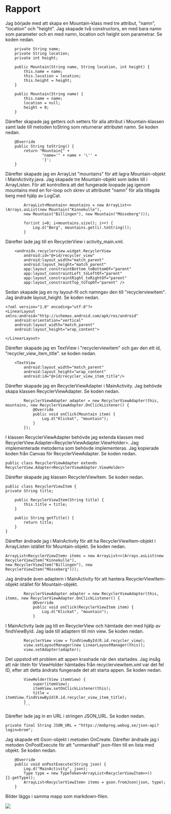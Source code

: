 
# Rapport

Jag började med att skapa en Mountain-klass med tre attribut, "namn", "location" och "height".
Jag skapade två constructors, en med bara namn som parameter och en med namn, location och height 
som parametrar. Se koden nedan.
```
    private String name;
    private String location;
    private int height;

    public Mountain(String name, String location, int height) {
        this.name = name;
        this.location = location;
        this.height = height;
    }

    public Mountain(String name) {
        this.name = name;
        location = null;
        height = 0;
    }
```
Därefter skapade jag getters och setters för alla attribut i Mountain-klassen samt lade till metoden
toString som returnerar attributet namn. Se koden nedan.
```
    @Override
    public String toString() {
        return "Mountain{" +
                "name='" + name + '\'' +
                '}';
    }
```
Därefter skapade jag en ArrayList "mountains" för att lagra Mountain-objekt i MainActivity.java.
Jag skapade tre Mountain-objekt som lades till i ArrayListen. För att kontrollera att det fungerade
loopade jag igenom mountains med en for-loop och skrev ut attributet "namn" för alla tillagda berg
med hjälp av LogCat.
```
        ArrayList<Mountain> mountains = new ArrayList<>(Arrays.asList(new Mountain("Kinnekulle"),
        new Mountain("Billingen"), new Mountain("Mösseberg")));

        for(int i=0; i<mountains.size(); i++) {
            Log.d("Berg", mountains.get(i).toString());
        }
```
Därefter lade jag till en RecyclerView i activity_main.xml.
```
    <androidx.recyclerview.widget.RecyclerView
        android:id="@+id/recycler_view"
        android:layout_width="match_parent"
        android:layout_height="match_parent"
        app:layout_constraintBottom_toBottomOf="parent"
        app:layout_constraintLeft_toLeftOf="parent"
        app:layout_constraintRight_toRightOf="parent"
        app:layout_constraintTop_toTopOf="parent" />
```
Sedan skapade jag en ny layout-fil och namngav den till "recyclerviewitem". Jag ändrade layout_height.
Se koden nedan.
```
<?xml version="1.0" encoding="utf-8"?>
<LinearLayout xmlns:android="http://schemas.android.com/apk/res/android"
    android:orientation="vertical"
    android:layout_width="match_parent"
    android:layout_height="wrap_content">

</LinearLayout>
```
Därefter skapade jag en TextView i "recyclerviewitem" och gav den ett id, "recycler_view_item_title".
se koden nedan.
```
    <TextView
        android:layout_width="match_parent"
        android:layout_height="wrap_content"
        android:id="@+id/recycler_view_item_title"/>
```
Därefter skapade jag en RecyclerViewAdapter i MainActivity. Jag behövde skapa klassen RecyclerViewAdapter.
Se koden nedan.
```
        RecyclerViewAdapter adapter = new RecyclerViewAdapter(this, mountains, new RecyclerViewAdapter.OnClickListener() {
            @Override
            public void onClick(Mountain item) {
                Log.d("Klickat", "mountain");
            }
        });
```
I klassen RecyclerViewAdapter behövde jag extenda klassen med RecyclerView.Adapter<RecyclerViewAdapter.ViewHolder>.
Jag implementerade metoderna som behövde implementeras. Jag kopierade koden från Canvas för
RecyclerViewAdapter. Se koden nedan.
```
public class RecyclerViewAdapter extends RecyclerView.Adapter<RecyclerViewAdapter.ViewHolder>
```

Därefter skapade jag klassen RecyclerViewItem. Se koden nedan.
```
public class RecyclerViewItem {
private String title;

    public RecyclerViewItem(String title) {
        this.title = title;
    }

    public String getTitle() {
        return title;
    }
}
```
Därefter ändrade jag i MainActivity för att ha RecyclerViewItem-objekt i ArrayListen istället för
Mountain-objekt. Se koden nedan.
```
ArrayList<RecyclerViewItem> items = new ArrayList<>(Arrays.asList(new RecyclerViewItem("Kinnekulle"),
new RecyclerViewItem("Billingen"), new RecyclerViewItem("Mösseberg")));

```

Jag ändrade även adaptern i MainActivity för att hantera RecyclerViewItem-objekt istället för
Mountain-objekt.
```
        RecyclerViewAdapter adapter = new RecyclerViewAdapter(this, items, new RecyclerViewAdapter.OnClickListener() {
            @Override
            public void onClick(RecyclerViewItem item) {
                Log.d("Klickat", "mountain");
            }
```

I MainActivity lade jag till en RecyclerView och hämtade den med hjälp av findViewById. Jag lade till
adaptern till min view. Se koden nedan.
```
        RecyclerView view = findViewById(R.id.recycler_view);
        view.setLayoutManager(new LinearLayoutManager(this));
        view.setAdapter(adapter);
```
Det uppstod ett problem att appen krashade när den startades. Jag insåg att när titeln för ViewHolder
hämtades från recyclerviewitem.xml var det fel ID, efter att detta ändrats fungerade det att starta
appen. Se koden nedan.
```
        ViewHolder(View itemView) {
            super(itemView);
            itemView.setOnClickListener(this);
            title = itemView.findViewById(R.id.recycler_view_item_title);
        }
        ```
```
Därefter lade jag in en URL i stringen JSON_URL. Se koden nedan.
```
private final String JSON_URL = "https://mobprog.webug.se/json-api?login=brom";
```
Jag skapade ett Gson-objekt i metoden OnCreate. Därefter ändrade jag i metoden OnPostExecute för att
"unmarshall" json-filen till en lista med objekt. Se koden nedan.
```
    @Override
    public void onPostExecute(String json) {
        Log.d("MainActivity", json);
        Type type = new TypeToken<ArrayList<RecyclerViewItem>>() {}.getType();
        ArrayList<RecyclerViewItem> items = gson.fromJson(json, type);
    }
```

Bilder läggs i samma mapp som markdown-filen.

![](android.png)

